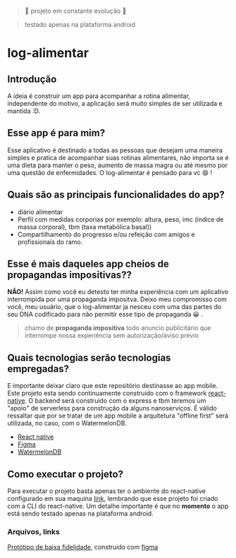 > :construction: projeto em constante evolução :construction:

> testado apenas na plataforma android

# log-alimentar

## Introdução 

A ideia é construir um app para acompanhar a rotina alimentar, independente do motivo, a aplicação será muito simples de ser utilizada e mantida :D. 

## Esse app é para mim?

Esse aplicativo é destinado a todas as pessoas que desejam uma maneira simples e pratica de acompanhar suas rotinas alimentares, não importa se é uma dieta para manter o peso, aumento de massa magra ou até mesmo por uma questão de enfermidades. O log-alimentar é pensado para vc :smile: !

## Quais são as principais funcionalidades do app?

- diário alimentar
- Perfil com medidas corporias por exemplo: altura, peso, imc (índice de massa corporal), tbm (taxa metabólica basal))
- Compartilhamento do progresso e/ou refeição com amigos e profissionais do ramo.

## Esse é mais daqueles app cheios de propagandas impositivas??

**NÂO!** Assim como você eu detesto ter minha experiência com um aplicativo interrompida por uma propaganda impositva. Deixo meu compromisso com você, meu usuário, que o log-alimentar ja nesceu com uma das partes do seu DNA codificado para não permitir esse tipo de propaganda :grinning: .

> chamo de **propaganda impositiva** todo anuncio publicitário que interrompe nossa experiência sem autorização/aviso prévio

## Quais tecnologias serão tecnologias empregadas?

E importante deixar claro que este repositório destinasse ao app mobile. Este projeto esta sendo continuamente construido com o framework [react-native](https://reactnative.dev/). O backend será construido com o express e tbm teremos um "apoio" de serverless para construção da alguns nanoserviços. É válido ressaltar que por se tratar de um app mobile a arquitetura "offline first" será utilizada, no caso, com o WatermelonDB.

- [React native](https://reactnative.dev/)
- [Figma](https://www.figma.com/file/A6iuXOr5drlR5ZqRuPXSxP/log_alimentar)
- [WatermelonDB](https://github.com/Nozbe/WatermelonDB)

## Como executar o projeto?

Para executar o projeto basta apenas ter o ambiente do react-native configurado em sua maquina [link](https://reactnative.dev/docs/environment-setup), lembrando que esse projeto foi criado com a CLI do react-native.
Um detalhe importante é que no **momento** o app está sendo testado apenas na plataforma android.

### Arquivos, links

[Protótipo de baixa fidelidade](https://www.figma.com/file/A6iuXOr5drlR5ZqRuPXSxP/log_alimentar), construido com [figma](https://www.figma.com/)
